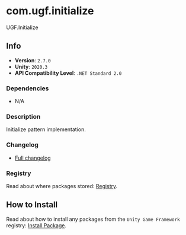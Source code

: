 # com.ugf.initialize

UGF.Initialize

## Info

- **Version**: `2.7.0`
- **Unity**: `2020.3`
- **API Compatibility Level**: `.NET Standard 2.0`

### Dependencies

- N/A


### Description

Initialize pattern implementation.

### Changelog

- [Full changelog](changelog.md)

### Registry

Read about where packages stored: [Registry](https://github.com/unity-game-framework/organization/blob/main/docs/registry.md).

## How to Install

Read about how to install any packages from the `Unity Game Framework` registry: [Install Package](https://github.com/unity-game-framework/organization/blob/main/docs/install-packages.md).
